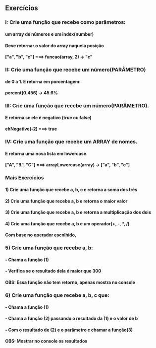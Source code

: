 ## Exercícios

### I: Crie uma função que recebe como parâmetros:
#### um array de números e um index(number)
#### Deve retornar o valor do array naquela posição
#### ["a", "b", "c"] ===> funcao(array, 2) -> "c"

### II: Crie uma função que recebe um número(PARÂMETRO)
#### de 0 a 1. E retorna em porcentagem:
#### percent(0.456) -> 45.6%

### III: Crie uma função que recebe um número(PARÂMETRO).
#### E retorna se ele é negativo (true ou false)
#### ehNegativo(-2) ===> true

### IV: Crie uma função que recebe um ARRAY de nomes.
#### E retorna uma nova lista em lowercase.
#### ["A", "B", "C"] ===> arrayLowercase(array) -> ["a", "b", "c"]

### Mais Exercícios 
#### 1) Crie uma função que recebe a, b, c e retorna a soma dos três
#### 2) Crie uma função que recebe a, b e retorna o maior valor
#### 3) Crie uma função que recebe a, b e retorna a multiplicação dos dois
#### 4) Crie uma função que recebe a, b e um operador(+, -, *, /)
#### Com base no operador escolhido,

### 5) Crie uma função que recebe a, b:
#### - Chama a função (1)
#### - Verifica se o resultado dela é maior que 300
#### OBS: Essa função não tem retorno, apenas mostra no console

### 6) Crie uma função que recebe a, b, c que:
#### - Chama a função (1)
#### - Chama a função (2) passando o resultado da (1) e o valor de b
#### - Com o resultado de (2) e o parâmetro c chamar a função(3)
#### OBS: Mostrar no console os resultados